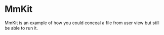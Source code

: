 # MmKit
MmKit is an example of how you could conceal a file from user view but still be able to run it.
